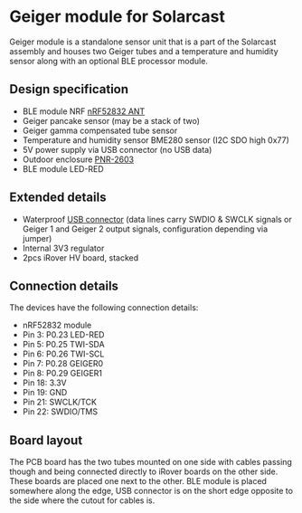 # Geiger module for Solarcast
Geiger module is a standalone sensor unit that is a part of the Solarcast assembly and houses two Geiger tubes and a temperature and humidity sensor along with an optional BLE processor module.

## Design specification
* BLE module NRF [nRF52832 ANT](https://www.tindie.com/products/hnhoan/nrf52832-ant-bluetooth-le-arm-cortex-m4f-30-io/)
* Geiger pancake sensor (may be a stack of two)
* Geiger gamma compensated tube sensor
* Temperature and humidity sensor BME280 sensor (I2C SDO high 0x77)
* 5V power supply via USB connector (no USB data)
* Outdoor enclosure [PNR-2603](http://eu.mouser.com/ProductDetail/Bud-Industries/PNR-2603/?qs=sGAEpiMZZMsrGrAVj6eTvTO11XxqWC53gJbMy7TDIp4%3d)
* BLE module LED-RED

## Extended details
* Waterproof [USB connector](http://eu.mouser.com/ProductDetail/Conxall-Switchcraft/DCP-USBCB-SC/?qs=sGAEpiMZZMulM8LPOQ%252byk0tOUVtDtVQ0KVOITCuLB%252bPJPE9H7T7ELA%3d%3d
) (data lines carry SWDIO & SWCLK signals or Geiger 1 and Geiger 2 output signals, configuration depending via jumper)
* Internal 3V3 regulator
* 2pcs iRover HV board, stacked

## Connection details
The devices have the following connection details:

*  nRF52832 module
 * Pin 3: P0.23	LED-RED
 * Pin 5: P0.25	TWI-SDA
 * Pin 6: P0.26 TWI-SCL
 * Pin 7: P0.28	GEIGER0
 * Pin 8: P0.29 GEIGER1
 * Pin 18: 3.3V
 * Pin 19: GND
 * Pin 21: SWCLK/TCK
 * Pin 22: SWDIO/TMS

## Board layout
The PCB board has the two tubes mounted on one side with cables passing though and being connected directly to iRover boards on the other side. These boards are placed one next to the other. BLE module is placed somewhere along the edge, USB connector is on the short edge opposite to the side where the cutout for cables is.
